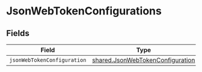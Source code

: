 # JsonWebTokenConfigurations


## Fields

| Field                                                                                       | Type                                                                                        | Required                                                                                    | Description                                                                                 |
| ------------------------------------------------------------------------------------------- | ------------------------------------------------------------------------------------------- | ------------------------------------------------------------------------------------------- | ------------------------------------------------------------------------------------------- |
| `jsonWebTokenConfiguration`                                                                 | [shared.JsonWebTokenConfiguration](../../../sdk/models/shared/jsonwebtokenconfiguration.md) | :heavy_minus_sign:                                                                          | N/A                                                                                         |